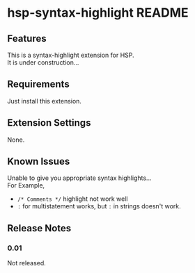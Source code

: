 # hsp-syntax-highlight README

## Features

This is a syntax-highlight extension for HSP.  
It is under construction...

## Requirements

Just install this extension.

## Extension Settings

None.

## Known Issues

Unable to give you appropriate syntax highlights...  
For Example,  
- `/* Comments */` highlight not work well  
- `:` for multistatement works, but `:` in strings doesn't work.

## Release Notes

### 0.01

Not released.

